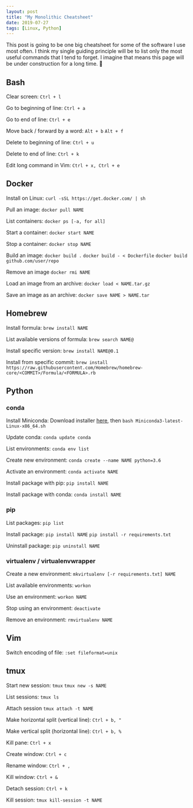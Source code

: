 ```yaml
---
layout: post
title: "My Monolithic Cheatsheet"
date: 2019-07-27
tags: [Linux, Python]
---
```


This post is going to be one big cheatsheet for some of the software I use most
often. I think my single guiding principle will be to list only the most useful
commands that I tend to forget. I imagine that means this page will be under
construction for a long time. 👷

## Bash

Clear screen: `Ctrl + l`

Go to beginning of line: `Ctrl + a`

Go to end of line: `Ctrl + e`

Move back / forward by a word: `Alt + b` `Alt + f`

Delete to beginning of line: `Ctrl + u`

Delete to end of line: `Ctrl + k`

Edit long command in Vim: `Ctrl + x, Ctrl + e`

## Docker

Install on Linux: `curl -sSL https://get.docker.com/ | sh`

Pull an image: `docker pull NAME`

List containers: `docker ps [-a, for all]`

Start a container: `docker start NAME`

Stop a container: `docker stop NAME`

Build an image: `docker build .` `docker build - < Dockerfile` `docker build github.com/user/repo`

Remove an image `docker rmi NAME`

Load an image from an archive: `docker load < NAME.tar.gz`

Save an image as an archive: `docker save NAME > NAME.tar`

## Homebrew

Install formula: `brew install NAME`

List available versions of formula: `brew search NAME@`

Install specific version: `brew install NAME@0.1`

Install from specific commit: `brew install
https://raw.githubusercontent.com/Homebrew/homebrew-core/<COMMIT>/Formula/<FORMULA>.rb`

## Python

### conda

Install Miniconda: Download installer
[here](https://docs.conda.io/en/latest/miniconda.html), then `bash
Miniconda3-latest-Linux-x86_64.sh`

Update conda: `conda update conda`

List environments: `conda env list`

Create new environment: `conda create --name NAME python=3.6`

Activate an environment: `conda activate NAME`

Install package with pip: `pip install NAME`

Install package with conda: `conda install NAME`

### pip

List packages: `pip list`

Install package: `pip install NAME` `pip install -r requirements.txt`

Uninstall package: `pip uninstall NAME`

### virtualenv / virtualenvwrapper

Create a new environment: `mkvirtualenv [-r requirements.txt] NAME`

List available environments: `workon`

Use an environment: `workon NAME`

Stop using an environment: `deactivate`

Remove an environment: `rmvirtualenv NAME`

## Vim

Switch encoding of file: `:set fileformat=unix`

## tmux

Start new session: `tmux` `tmux new -s NAME`

List sessions: `tmux ls`

Attach session `tmux attach -t NAME`

Make horizontal split (vertical line): `Ctrl + b, "`

Make vertical split (horizontal line): `Ctrl + b, %`

Kill pane: `Ctrl + x`

Create window: `Ctrl + c`

Rename window: `Ctrl + ,`

Kill window: `Ctrl + &`

Detach session: `Ctrl + k`

Kill session: `tmux kill-session -t NAME`
